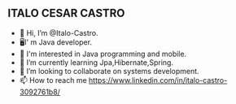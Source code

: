 ## ITALO CESAR CASTRO

-  👋 Hi, I’m @Italo-Castro.
- 🖥I' m Java developer.
- 👀 I'm interested in Java programming and mobile.
- 🌱 I’m currently learning Jpa,Hibernate,Spring.
- 💞️ I’m looking to collaborate on systems development.
- 📫 How to reach me https://www.linkedin.com/in/italo-castro-3092761b8/

<!---
Italo-Castro/Italo-Castro is a ✨ special ✨ repository because its `README.md` (this file) appears on your GitHub profile.
You can click the Preview link to take a look at your changes.
--->
